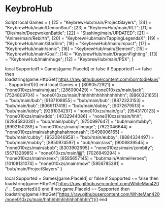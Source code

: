# KeybroHub
Script
local Games = {
    [25 = "KeybrewHub/main/ProjectSlayers";
    [24] = "KeybrewHub/main/DemonSoul";
    [23] = "KeybrewHub/main/RLT";
    [11] = "Die/main/DeepwokenBattle";
    [22] = "Slashing/main/UPDATED";
    [21] = "Anime/main/Rebirth";
    [20] = "KeybrewHub/main/TappingLegendsX";
    [19] = "KeybrewHub/main/StarSim";
    [18] = "KeybrewHub/main/impact";
    [17] = "KeybrewHub/main/sonic";
    [16] = "KeybrewHub/main/Element";
    [15] = "KeybrewHub/main/Goal";
    [14] = "KeybrewHub/main/DragonFighting"; 
    [13] = "KeybrewHub/main/huge";
    [12] = "KeybrewHub/main/PSX";
}

local Supported1 = Games[game.PlaceId] or false
if Supported1 ~= false then
    loadstring(game:HttpGet('https://raw.githubusercontent.com/borntodiekuv/' .. Supported1))()
end
local Games = {
    [8090572921] = "none010xzs/main/mjuaz";
    [286090429] = "none010xzs/main/jack";
    [7524809704] = "none010xzs/main/hhhhhhhhhhhhhhhhhh";
    [8860321655] = "bub/main/bub";
    [9187108855] = "bub/main/bub";
    [8872323153] = "bub/main/bub";
    [8069117419] = "bub/main/dubby";
    [9072679513] = "bub/main/iubby";
    [9281034297] = "none010xzs/main/giu";
    [9543170123] = "none010xzs/main/ddd"; 
    [4032944086] = "none010xzs/main/hhh";
    [6284583030] = "bub/main/pubby";
    [8750997647] = "bub/main/tubby";
    [8992150289] = "none010xzs/main/lineage";
    [7622046644] = "none010xzs/main/ahahghahahmonsah";
    [9498006165] = "bub/main/cubby";
    [9530846958] = "bub/main/eubby";
    [8884334497] = "bub/main/mubby";
    [8950974597] = "bub/main/ass";
    [9006839545] = "none010xzs/main/abbb";
    [8303902695] = "none010xzs/main/zombify";
    [5571328985] = "none010xzs/main/jjjj";
    [7026949294] = "none010xzs/main/kreek";
    [8585657145] = "bub/main/AnimeHeroes";
    [10108131074] = "none010xzs/main/mow"
    [5956785391] = "bub/main/ProjectSlayers"
}

local Supported = Games[game.PlaceId] or false
if Supported ~= false then
    loadstring(game:HttpGet('https://raw.githubusercontent.com/WhiteMan420/' .. Supported))()
end
if not game.PlaceId == Supported  then
    loadstring(game:HttpGet("https://raw.githubusercontent.com/WhiteMan420/none010xzs/main/hhhhhhhhhhhhhhhhhh"))()
end
